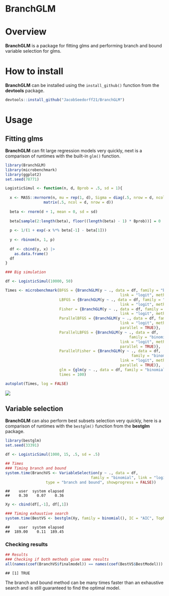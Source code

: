 BranchGLM
================

# Overview

**BranchGLM** is a package for fitting glms and performing branch and
bound variable selection for glms.

# How to install

**BranchGLM** can be installed using the `install_github()` function
from the **devtools** package.

``` r
devtools::install_github("JacobSeedorff21/BranchGLM")
```

# Usage

## Fitting glms

**BranchGLM** can fit large regression models very quickly, next is a
comparison of runtimes with the built-in `glm()` function.

``` r
library(BranchGLM)
library(microbenchmark)
library(ggplot2)
set.seed(78771)

LogisticSimul <- function(n, d, Bprob = .5, sd = 1){
  
  x <- MASS::mvrnorm(n, mu = rep(1, d), Sigma = diag(.5, nrow = d, ncol = d) + 
                 matrix(.5, ncol = d, nrow = d))
  
  beta <- rnorm(d + 1, mean = 0, sd = sd) 
  
  beta[sample(2:length(beta), floor((length(beta) - 1) * Bprob))] = 0
  
  p <- 1/(1 + exp(-x %*% beta[-1] - beta[1]))
  
  y <- rbinom(n, 1, p)
  
  df <- cbind(y, x) |> 
    as.data.frame()
  df
}

### Big simulation

df <- LogisticSimul(10000, 50)

Times <- microbenchmark(BFGS = {BranchGLM(y ~ ., data = df, family = "binomial",
                                                   link = "logit", method = "BFGS")}, 
                        LBFGS = {BranchGLM(y ~ ., data = df, family = "binomial",
                                                   link = "logit", method = "LBFGS")},
                        Fisher = {BranchGLM(y ~ ., data = df, family = "binomial",
                                                   link = "logit", method = "Fisher")},
                        ParallelBFGS = {BranchGLM(y ~ ., data = df, family = "binomial",
                                                   link = "logit", method = "BFGS",
                                                   parallel = TRUE)}, 
                        ParallelLBFGS = {BranchGLM(y ~ ., data = df, 
                                                       family = "binomial",
                                                   link = "logit", method = "LBFGS",
                                                   parallel = TRUE)},
                        ParallelFisher = {BranchGLM(y ~ ., data = df, 
                                                        family = "binomial",
                                                   link = "logit", method = "Fisher",
                                                   parallel = TRUE)},
                        glm = {glm(y ~ ., data = df, family = "binomial")},
                        times = 100)

autoplot(Times, log = FALSE)
```

![](README_files/figure-gfm/unnamed-chunk-2-1.png)<!-- -->

## Variable selection

**BranchGLM** can also perform best subsets selection very quickly, here
is a comparison of runtimes with the `bestglm()` function from the
**bestglm** package.

``` r
library(bestglm)
set.seed(33391)

df <- LogisticSimul(1000, 15, .5, sd = .5)

## Times
### Timing branch and bound
system.time(BranchVS <- VariableSelection(y ~ ., data = df, 
                                      family = "binomial", link = "logit",
                  type = "branch and bound", showprogress = FALSE))
```

    ##    user  system elapsed 
    ##    0.30    0.07    0.36

``` r
Xy <- cbind(df[,-1], df[,1])

### Timing exhaustive search
system.time(BestVS <- bestglm(Xy, family = binomial(), IC = "AIC", TopModels = 1))
```

    ##    user  system elapsed 
    ##  189.00    0.11  189.45

### Checking results

``` r
## Results
### Checking if both methods give same results
all(names(coef(BranchVS$finalmodel)) == names(coef(BestVS$BestModel)))
```

    ## [1] TRUE

The branch and bound method can be many times faster than an exhaustive
search and is still guaranteed to find the optimal model.
